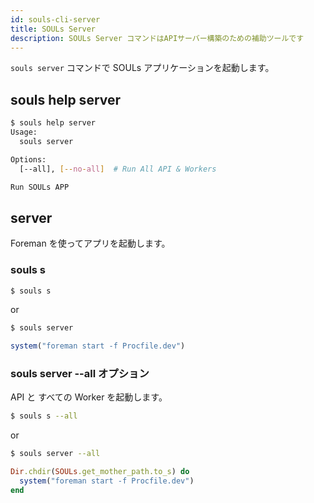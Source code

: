 ```yaml
---
id: souls-cli-server
title: SOULs Server
description: SOULs Server コマンドはAPIサーバー構築のための補助ツールです
---
```


`souls server` コマンドで SOULs アプリケーションを起動します。

## souls help server

```bash
$ souls help server
Usage:
  souls server

Options:
  [--all], [--no-all]  # Run All API & Workers

Run SOULs APP
```

## server

Foreman を使ってアプリを起動します。

### souls s

```bash
$ souls s
```

or

```bash
$ souls server
```

```ruby
system("foreman start -f Procfile.dev")
```

### souls server --all オプション

API と すべての Worker を起動します。

```bash
$ souls s --all
```

or

```bash
$ souls server --all
```

```ruby
Dir.chdir(SOULs.get_mother_path.to_s) do
  system("foreman start -f Procfile.dev")
end
```
